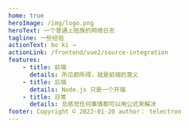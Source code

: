 ```yaml
---
home: true
heroImage: /img/logo.png
heroText: 一个普通上班族的网络日志
tagline: 一些经验
actionText: bo ki →
actionLink: /frontend/vue2/source-integration
features:
    - title: 前端
      details: 所见即所得，就是前端的意义
    - title: 后端
      details: Node.js 只是一个开端
    - title: 日常
      details: 总感觉任何事情都可以用公式来解决
footer: Copyright © 2022-01-20 author： telectron
---
```

